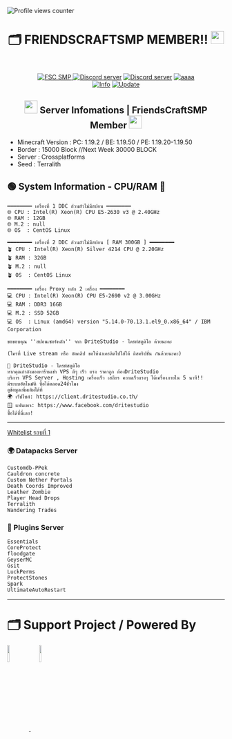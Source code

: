 ![Profile views counter](https://komarev.com/ghpvc/?username=pppekkungz&plastic&color=00E8FF)

<h1 align="center">🗂️ FRIENDSCRAFTSMP MEMBER!! <img src="https://media.giphy.com/media/hvRJCLFzcasrR4ia7z/giphy.gif" width="30"></h1>
<br>
<p align="center">
    <a href="https://www.youtube.com/hashtag/friendscraft"><img src="https://img.shields.io/static/v1?style=for-the-badge&message=YouTube&color=FF0000&logo=YouTube&logoColor=FFFFFF&label=" alt="FSC SMP" />
    <a href="https://discord.io/fscofficial"><img src="https://img.shields.io/static/v1?style=for-the-badge&message=Official Discord&color=5865F2&logo=Discord&logoColor=FFFFFF&label=" alt="Discord server"/></a>
    <a href="https://discord.io/fscsmp-member"><img src="https://img.shields.io/static/v1?style=for-the-badge&message=Discord Member&color=5865F2&logo=Discord&logoColor=FFFFFF&label=" alt="Discord server"/></a>
    <a href="https://www.youtube.com/@FriendsCraftOfficial"><img src="https://img.shields.io/static/v1?style=for-the-badge&message=Minecraft&color=62B47A&logo=Minecraft&logoColor=FFFFFF&label=" alt="aaaa" /></a>
        <br>
<a href="https://www.youtube.com/hashtag/friendscraft"><img src="https://img.shields.io/appveyor/build/gruntjs/grunt?label=INFO%20SERVER&style=for-the-badge" alt="Info"/></a>
<a href="https://www.youtube.com/hashtag/friendscraft"><img src="https://img.shields.io/nodeping/uptime/jkiwn052-ntpp-4lbb-8d45-ihew6d9ucoei?label=LAST%20UPDATE&style=for-the-badge" alt="Update"/></a> 
        
  </p>
</div>
<h2 align="center">
<img src="https://cdn.discordapp.com/emojis/551174760227274752.webp?size=44&quality=lossless" width="30">
Server Infomations | FriendsCraftSMP Member
<img src="https://cdn.discordapp.com/emojis/955400481868488734.gif?size=44&quality=lossless" width="30"></h2>


* Minecraft Version : PC: 1.19.2 / BE: 1.19.50 / PE: 1.19.20-1.19.50
* Border : 15000 Block //Next Week 30000 BLOCK
* Server : Crossplatforms
* Seed : Terralith

## 🟢 System Information - CPU/RAM 🏡
```
━━━━━━━━ เครื่องที่ 1 DDC ส่วนตัวไม่มีสปอน ━━━━━━━━
🌐 CPU : Intel(R) Xeon(R) CPU E5-2630 v3 @ 2.40GHz
🌐 RAM : 12GB
🌐 M.2 : null
🌐 OS  : CentOS Linux

━━━━━━━━ เครื่องที่ 2 DDC ส่วนตัวไม่มีสปอน [ RAM 300GB ] ━━━━━━━━
🪴 CPU : Intel(R) Xeon(R) Silver 4214 CPU @ 2.20GHz
🪴 RAM : 32GB
🪴 M.2 : null
🪴 OS  : CentOS Linux

━━━━━━━━ เครื่อง Proxy หลัก 2 เครื่อง ━━━━━━━━
💻 CPU : Intel(R) Xeon(R) CPU E5-2690 v2 @ 3.00GHz
💻 RAM : DDR3 16GB
💻 M.2 : SSD 52GB   
💻 OS  : Linux (amd64) version "5.14.0-70.13.1.el9_0.x86_64" / IBM Corporation

ขอขอบคุณ ''สปอนเซอร์หลัก'' จาก DriteStudio - ไดรท์สตูดิโอ ด้วยนะคะ

(ใครที่ Live stream หรือ อัดคลิป ขอให้นำเครดิตไปใส่ใต้ ดิสคริปชั่น กันด้วยนะคะ)

🔵 DriteStudio - ไดรท์สตูดิโอ
หากคุณกำลังมองหาร้านเช่า VPS ดีๆ เร็ว แรง ราคาถูก ต้องDriteStudio
บริการ VPS Server , Hosting เครื่องเร็ว เสถียร ความเร็วแรงๆ ได้เครื่องภายใน 5 นาที!!
มีระบบอัตโนมัติ ซื้อได้ตลอด24ชั่วโมง
ดูข้อมูลเพิ่มเติมได้ที่
🌍 เว็ปไซต์: https://client.dritestudio.co.th/ 
🪟 แฟนเพจ: https://www.facebook.com/dritestudio
ซื้อได้ที่นี่เลย!
```
------------------------------------------------------------------
[Whitelist รอบที่ 1](https://docs.google.com/spreadsheets/d/1VdN3Y7HQCaD6APUy_Ptl4yWnhw5Y2YTGZnwWCqOM0Ms/edit?usp=sharing)

### 🌍 Datapacks Server
```
Customdb-PPek
Cauldron concrete
Custom Nether Portals
Death Coords Improved
Leather Zombie
Player Head Drops
Terralith
Wandering Trades
```

### 💙 Plugins Server
```
Essentials
CoreProtect
floodgate
GeyserMC
Gsit
LuckPerms
ProtectStones
Spark
UltimateAutoRestart
```
------------------------------------------------------------------

# 🗂️ Support Project / Powered By


<div align="left">
<a target="_blank" href="https://github.com/PPekKunGz">
  <img src="https://avatars.githubusercontent.com/u/54957742?v=4" align="center" width="10%" />
</a>
    <a>&nbsp;&nbsp;&nbsp;&nbsp;</a>
<a target="_blank" href="https://github.com/tyxmn">
  <img src="https://avatars.githubusercontent.com/u/43444421?v=4" align="center" width="10%" />
</a>
</div> 
